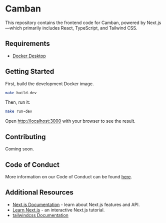 # Camban

This repository contains the frontend code for Camban, powered by Next.js—which primarily includes React, TypeScript, and Tailwind CSS.


## Requirements

* [Docker Desktop](https://www.docker.com/products/docker-desktop/)

## Getting Started

First, build the development Docker image.

```bash
make build-dev
```

Then, run it:

```bash
make run-dev
```

Open [http://localhost:3000](http://localhost:3000) with your browser to see the result.

## Contributing

Coming soon.

## Code of Conduct

More information on our Code of Conduct can be found [here](/docs/code_of_conduct.md).

## Additional Resources

- [Next.js Documentation](https://nextjs.org/docs) - learn about Next.js features and API.
- [Learn Next.js](https://nextjs.org/learn) - an interactive Next.js tutorial.
- [tailwindcss Documentation](https://tailwindcss.com/docs/installation)
